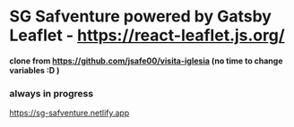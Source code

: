 # SG Safventure powered by Gatsby Leaflet - https://react-leaflet.js.org/

#### clone from https://github.com/jsafe00/visita-iglesia (no time to change variables :D )

### always in progress 

https://sg-safventure.netlify.app



